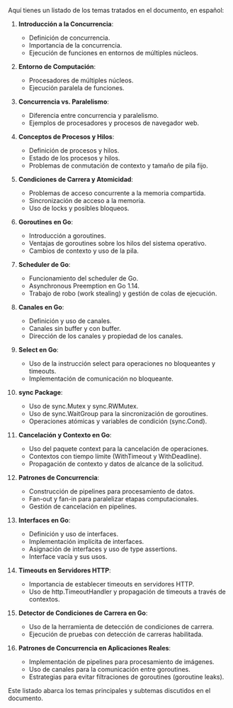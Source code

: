 Aquí tienes un listado de los temas tratados en el documento, en español:

1. **Introducción a la Concurrencia**:
   - Definición de concurrencia.
   - Importancia de la concurrencia.
   - Ejecución de funciones en entornos de múltiples núcleos.

2. **Entorno de Computación**:
   - Procesadores de múltiples núcleos.
   - Ejecución paralela de funciones.

3. **Concurrencia vs. Paralelismo**:
   - Diferencia entre concurrencia y paralelismo.
   - Ejemplos de procesadores y procesos de navegador web.

4. **Conceptos de Procesos y Hilos**:
   - Definición de procesos y hilos.
   - Estado de los procesos y hilos.
   - Problemas de conmutación de contexto y tamaño de pila fijo.

5. **Condiciones de Carrera y Atomicidad**:
   - Problemas de acceso concurrente a la memoria compartida.
   - Sincronización de acceso a la memoria.
   - Uso de locks y posibles bloqueos.

6. **Goroutines en Go**:
   - Introducción a goroutines.
   - Ventajas de goroutines sobre los hilos del sistema operativo.
   - Cambios de contexto y uso de la pila.

7. **Scheduler de Go**:
   - Funcionamiento del scheduler de Go.
   - Asynchronous Preemption en Go 1.14.
   - Trabajo de robo (work stealing) y gestión de colas de ejecución.

8. **Canales en Go**:
   - Definición y uso de canales.
   - Canales sin buffer y con buffer.
   - Dirección de los canales y propiedad de los canales.

9. **Select en Go**:
   - Uso de la instrucción select para operaciones no bloqueantes y timeouts.
   - Implementación de comunicación no bloqueante.

10. **sync Package**:
    - Uso de sync.Mutex y sync.RWMutex.
    - Uso de sync.WaitGroup para la sincronización de goroutines.
    - Operaciones atómicas y variables de condición (sync.Cond).

11. **Cancelación y Contexto en Go**:
    - Uso del paquete context para la cancelación de operaciones.
    - Contextos con tiempo límite (WithTimeout y WithDeadline).
    - Propagación de contexto y datos de alcance de la solicitud.

12. **Patrones de Concurrencia**:
    - Construcción de pipelines para procesamiento de datos.
    - Fan-out y fan-in para paralelizar etapas computacionales.
    - Gestión de cancelación en pipelines.

13. **Interfaces en Go**:
    - Definición y uso de interfaces.
    - Implementación implícita de interfaces.
    - Asignación de interfaces y uso de type assertions.
    - Interface vacía y sus usos.

14. **Timeouts en Servidores HTTP**:
    - Importancia de establecer timeouts en servidores HTTP.
    - Uso de http.TimeoutHandler y propagación de timeouts a través de contextos.

15. **Detector de Condiciones de Carrera en Go**:
    - Uso de la herramienta de detección de condiciones de carrera.
    - Ejecución de pruebas con detección de carreras habilitada.

16. **Patrones de Concurrencia en Aplicaciones Reales**:
    - Implementación de pipelines para procesamiento de imágenes.
    - Uso de canales para la comunicación entre goroutines.
    - Estrategias para evitar filtraciones de goroutines (goroutine leaks).

Este listado abarca los temas principales y subtemas discutidos en el documento.